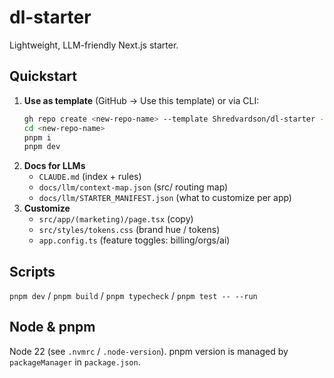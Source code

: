 # dl-starter

Lightweight, LLM-friendly Next.js starter.

## Quickstart
1. **Use as template** (GitHub → Use this template) or via CLI:
   ```bash
   gh repo create <new-repo-name> --template Shredvardson/dl-starter --public --clone
   cd <new-repo-name>
   pnpm i
   pnpm dev
   ```
2. **Docs for LLMs**
   - `CLAUDE.md` (index + rules)  
   - `docs/llm/context-map.json` (src/ routing map)  
   - `docs/llm/STARTER_MANIFEST.json` (what to customize per app)  
3. **Customize**
   - `src/app/(marketing)/page.tsx` (copy)  
   - `src/styles/tokens.css` (brand hue / tokens)  
   - `app.config.ts` (feature toggles: billing/orgs/ai)  

## Scripts
`pnpm dev` / `pnpm build` / `pnpm typecheck` / `pnpm test -- --run`

## Node & pnpm
Node 22 (see `.nvmrc` / `.node-version`). pnpm version is managed by `packageManager` in `package.json`.